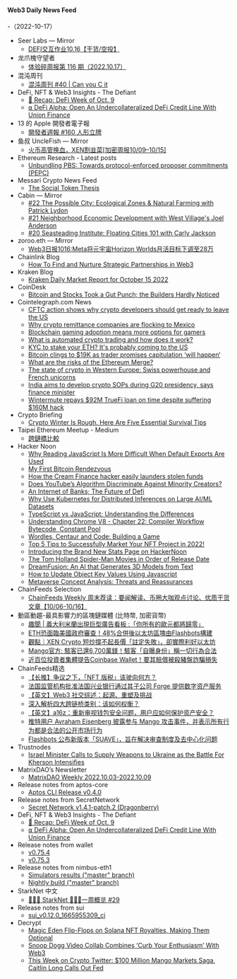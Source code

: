 #### Web3 Daily News Feed
-（2022-10-17）

- Seer Labs — Mirror
  - [DEFI交互作业10.16【干货/空投】](https://mirror.xyz/seerlabs.eth/sdgZ9VxrH9bY20Uj_XpOM9LeZJqfrVY58iwl1Gl7-Y4)
- 龙爪槐守望者
  - [体验碎周报第 116 期（2022.10.17）](http://www.ftium4.com/ux-weekly-117.html)
- 混沌周刊
  - [混沌周刊 #40 &#124; Can you C it](https://weekly.love/issue-40/)
- DeFi, NFT & Web3 Insights - The Defiant
  - [🦄 Recap: DeFi Week of Oct. 9](https://newsletter.thedefiant.io/p/recap-defi-week-of-oct-9)
  - [⍺ DeFi Alpha: Open An Undercollateralized DeFi Credit Line With Union Finance](https://newsletter.thedefiant.io/p/defi-alpha-open-an-undercollateralized)
- 13 的 Apple 開發者電子報
  - [開發者週報 #160 人形立牌](https://www.ethanhuang13.com/p/160)
- 鱼叔 UncleFish — Mirror
  - [火币高管换血，XEN割韭菜[加密周报10/09–10/15]](https://mirror.xyz/0xA6DDeA5E7a4eF5c680200BF37984A06c6CFb123D/gOHeVqEiMAOk32yWkikOPoMfDmpPnyK8jmAFsdM0AHc)
- Ethereum Research - Latest posts
  - [Unbundling PBS: Towards protocol-enforced proposer commitments (PEPC)](https://ethresear.ch/t/unbundling-pbs-towards-protocol-enforced-proposer-commitments-pepc/13879/4)
- Messari Crypto News Feed
  - [The Social Token Thesis](https://messari.io/article/the-social-token-thesis)
- Cabin — Mirror
  - [#22 The Possible City: Ecological Zones & Natural Farming with Patrick Lydon](https://creators.mirror.xyz/6SLPUGLmhM2ET-x2N2dPS2r_SDyV_gAjIAbk-6F0cOI)
  - [#21 Neighborhood Economic Development with West Village's Joel Anderson](https://creators.mirror.xyz/CtGZIQ8N_atTjuheR_n6_nK6b3bwSVnnGQOLAfIrMJ0)
  - [#20 Seasteading Institute: Floating Cities 101 with Carly Jackson](https://creators.mirror.xyz/XCwYbGvedYaZLnHEqk-0-XGjx1IpIGUAw0DNcYADfI4)
- zoroo.eth — Mirror
  - [Web3日报1016:Meta将元宇宙Horizon Worlds月活目标下调至28万](https://mirror.xyz/zoroo.eth/YA1ZTEXRfYhD8bTqcHUHyJxnhraR7ovW6ytxzrTRdfQ)
- Chainlink Blog
  - [How To Find and Nurture Strategic Partnerships in Web3](https://blog.chain.link/how-to-find-nurture-partnerships-web3/)
- Kraken Blog
  - [Kraken Daily Market Report for October 15 2022](https://blog.kraken.com/post/15811/kraken-daily-market-report-for-october-15-2022/)
- CoinDesk
  - [Bitcoin and Stocks Took a Gut Punch; the Builders Hardly Noticed](https://www.coindesk.com/business/2022/10/16/bitcoin-and-stocks-took-a-gut-punch-the-builders-hardly-noticed/?utm_medium=referral&utm_source=rss&utm_campaign=headlines)
- Cointelegraph.com News
  - [CFTC action shows why crypto developers should get ready to leave the US](https://cointelegraph.com/news/the-cftc-s-ooki-dao-action-is-a-bad-omen-for-american-crypto-developers)
  - [Why crypto remittance companies are flocking to Mexico](https://cointelegraph.com/news/why-crypto-remittance-companies-are-flocking-to-mexico)
  - [Blockchain gaming adoption means more options for gamers](https://cointelegraph.com/news/blockchain-gaming-adoption-means-more-options-for-gamers)
  - [What is automated crypto trading and how does it work?](https://cointelegraph.com/news/what-is-automated-crypto-trading-and-how-does-it-work)
  - [KYC to stake your ETH? It's probably coming to the US](https://cointelegraph.com/news/kyc-to-stake-your-eth-it-s-probably-coming-to-the-us)
  - [Bitcoin clings to $19K as trader promises capitulation ‘will happen‘](https://cointelegraph.com/news/bitcoin-clings-to-19k-as-trader-promises-capitulation-will-happen)
  - [What are the risks of the Ethereum Merge?](https://cointelegraph.com/explained/what-are-the-risks-of-the-ethereum-merge)
  - [The state of crypto in Western Europe: Swiss powerhouse and French unicorns](https://cointelegraph.com/news/the-state-of-crypto-in-western-europe-swiss-powerhouse-and-french-unicorns)
  - [India aims to develop crypto SOPs during G20 presidency, says finance minister](https://cointelegraph.com/news/india-aims-to-develop-crypto-sops-during-g20-presidency-says-finance-minister)
  - [Wintermute repays $92M TrueFi loan on time despite suffering $160M hack](https://cointelegraph.com/news/wintermute-repays-92m-truefi-loan-on-time-despite-suffering-160m-hack)
- Crypto Briefing
  - [Crypto Winter Is Rough. Here Are Five Essential Survival Tips](https://cryptobriefing.com/crypto-winter-is-rough-here-are-five-essential-survival-tips/?utm_source=feed&utm_medium=rss)
- Taipei Ethereum Meetup - Medium
  - [跨鏈橋比較](https://medium.com/taipei-ethereum-meetup/%E8%B7%A8%E9%8F%88%E6%A9%8B%E6%AF%94%E8%BC%83-4327192f7200?source=rss----756327875b4f---4)
- Hacker Noon
  - [Why Reading JavaScript Is More Difficult When Default Exports Are Used](https://hackernoon.com/why-reading-javascript-is-more-difficult-when-default-exports-are-used?source=rss)
  - [My First Bitcoin Rendezvous](https://hackernoon.com/my-first-bitcoin-rendezvous?source=rss)
  - [How the Cream Finance hacker
easily launders stolen funds](https://hackernoon.com/how-the-cream-finance-hacker-easily-launders-stolen-funds?source=rss)
  - [Does YouTube’s Algorithm Discriminate Against Minority Creators?](https://hackernoon.com/does-youtubes-algorithm-discriminate-against-minority-creators?source=rss)
  - [An Internet of Banks; The Future of Defi](https://hackernoon.com/an-internet-of-banks-the-future-of-defi?source=rss)
  - [Why Use Kubernetes for Distributed Inferences on Large AI/ML Datasets](https://hackernoon.com/why-use-kubernetes-for-distributed-inferences-on-large-aiml-datasets?source=rss)
  - [TypeScript vs JavaScript: Understanding the Differences](https://hackernoon.com/the-difference-between-typescript-and-javascript?source=rss)
  - [Understanding Chrome V8 - Chapter 22: Compiler Workflow Bytecode, Constant Pool](https://hackernoon.com/understanding-chrome-v8-chapter-22-compiler-workflow-bytecode-constant-pool?source=rss)
  - [Wordles, Centaur and Code: Building a Game](https://hackernoon.com/wordles-centaur-and-code-building-a-game?source=rss)
  - [Top 5 Tips to Successfully Market Your NFT Project in 2022!](https://hackernoon.com/top-5-tips-to-successfully-market-your-nft-project-in-2022?source=rss)
  - [Introducing the Brand New Stats Page on HackerNoon](https://hackernoon.com/introducing-the-brand-new-stats-page-on-hackernoon?source=rss)
  - [The Tom Holland Spider-Man Movies in Order of Release Date](https://hackernoon.com/the-tom-holland-spider-man-movies-in-order-of-release-date?source=rss)
  - [DreamFusion: An AI that Generates 3D Models from Text](https://hackernoon.com/dreamfusion-an-ai-that-generates-3d-models-from-text?source=rss)
  - [How to Update Object Key Values Using Javascript](https://hackernoon.com/how-to-update-object-key-values-using-javascript?source=rss)
  - [Metaverse Concept Analysis: Threats and Reassurances](https://hackernoon.com/metaverse-concept-analysis-threats-and-reassurances?source=rss)
- ChainFeeds Selection
  - [ChainFeeds Weekly 周末荐读：要闻解读、币圈大咖观点讨论、优质干货文章【10/06-10/16】](https://chainfeeds.substack.com/p/chainfeeds-weekly-1006-1016)
- 動區動趨-最具影響力的區塊鏈媒體 (比特幣, 加密貨幣)
  - [趣聞 | 義大利米蘭出現巨型廣告看板 :「你所有的歐元都將歸零」](https://www.blocktempo.com/lugano-plan-b-promote-interesting-ads/)
  - [ETH恐面臨美國政府審查！48%合併後以太坊區塊由Flashbots構建](https://www.blocktempo.com/48-ethereum-blocks-face-censorship/)
  - [觀點｜XEN Crypto 短炒撐不起長價「註定失敗」，卻實際利好以太坊](https://www.blocktempo.com/why-will-xen-crypto-fail-but-profit-ethereum/)
  - [Mango官方: 駭客已還6,700萬鎂！駭客「自曝身份」稱一切行為合法](https://www.blocktempo.com/mango-hacker-has-returned-67-million/)
  - [近百位投資者集體提告Coinbase Wallet！要其賠償被殺豬盤詐騙損失](https://www.blocktempo.com/96-people-are-trying-to-hold-coinbase-accountable/)
- ChainFeeds精选
  - [【长推】争议之下，「NFT 版税」该驶向何方？](https://twitter.com/DodoResearch/status/1581568011567517702)
  - [法国监管机构批准法国兴业银行通过其子公司 Forge 提供数字资产服务](https://www.theblock.co/post/177478/france-approves-its-third-biggest-bank-to-operate-digital-asset-services)
  - [【英文】Web3 社交综述：起源、重塑及挑战](https://medium.com/collab-currency/unpacking-web3-social-ce2ae84e170d)
  - [深入解析四大跨链桥类别：该如何权衡？](https://medium.com/taipei-ethereum-meetup/%E8%B7%A8%E9%8F%88%E6%A9%8B%E6%AF%94%E8%BC%83-4327192f7200)
  - [【英文】a16z：重新审视钱包安全问题，用户应如何保护资产安全？](https://a16zcrypto.com/wallet-security-non-custodial-fallacy/)
  - [推特用户 Avraham Eisenberg 披露参与 Mango 攻击事件，并表示所有行为都是合法的公开市场行为](https://twitter.com/avi_eisen/status/1581326197241180160)
  - [Flashbots 公布新版本「SUAVE」，旨在解决审查制度及去中心化问题](https://www.theblock.co/post/177352/flashbots-unveils-upgrade-that-could-resolve-censorship-concerns?utm_source=twitter&utm_medium=social)
- Trustnodes
  - [Israel Minister Calls to Supply Weapons to Ukraine as the Battle For Kherson Intensifies](https://www.trustnodes.com/2022/10/16/israel-to-supply-weapons-to-ukraine-as-the-battle-for-kherson-begins)
- MatrixDAO’s Newsletter
  - [MatrixDAO Weekly 2022.10.03-2022.10.09](https://matrixdao.substack.com/p/matrixdao-weekly-20221003-20221009)
- Release notes from aptos-core
  - [Aptos CLI Release v0.4.0](https://github.com/aptos-labs/aptos-core/releases/tag/aptos-cli-v0.4.0)
- Release notes from SecretNetwork
  - [Secret Network v1.4.1-patch.2 (Dragonberry)](https://github.com/scrtlabs/SecretNetwork/releases/tag/v1.4.1-patch.2)
- DeFi, NFT & Web3 Insights - The Defiant
  - [🦄 Recap: DeFi Week of Oct. 9](https://newsletter.thedefiant.io/p/recap-defi-week-of-oct-9)
  - [⍺ DeFi Alpha: Open An Undercollateralized DeFi Credit Line With Union Finance](https://newsletter.thedefiant.io/p/defi-alpha-open-an-undercollateralized)
- Release notes from wallet
  - [v0.75.4](https://github.com/liquality/wallet/releases/tag/v0.75.4)
  - [v0.75.3](https://github.com/liquality/wallet/releases/tag/v0.75.3)
- Release notes from nimbus-eth1
  - [Simulators results ("master" branch)](https://github.com/status-im/nimbus-eth1/releases/tag/sim-stat)
  - [Nightly build ("master" branch)](https://github.com/status-im/nimbus-eth1/releases/tag/nightly)
- StarkNet 中文
  - [👩🏽‍🚀 StarkNet 👨🏽‍🚀一周概览 #29](https://starknetzh.substack.com/p/starknet-29-9b1)
- Release notes from sui
  - [sui_v0.12.0_1665955309_ci](https://github.com/MystenLabs/sui/releases/tag/sui_v0.12.0_1665955309_ci)
- Decrypt
  - [Magic Eden Flip-Flops on Solana NFT Royalties, Making Them Optional](https://decrypt.co/112110/magic-eden-flip-flops-on-solana-nft-royalties-making-them-optional)
  - [Snoop Dogg Video Collab Combines ‘Curb Your Enthusiasm’ With Web3](https://decrypt.co/112084/snoop-dogg-video-collab-combines-curb-your-enthusiasm-with-web3)
  - [This Week on Crypto Twitter: $100 Million Mango Markets Saga, Caitlin Long Calls Out Fed](https://decrypt.co/112063/this-week-on-crypto-twitter-100-million-mango-markets-saga-caitlin-long-calls-out-fed)
